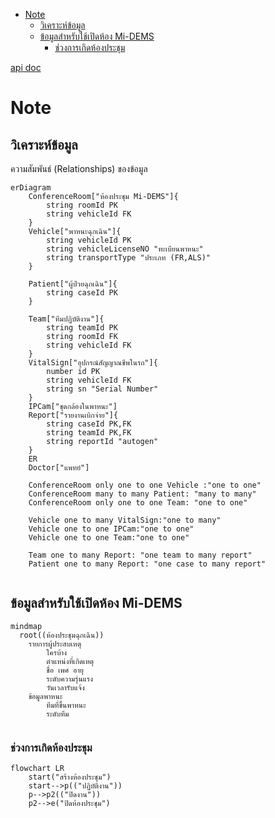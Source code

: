 - [Note](#note)
  - [วิเคราะห์ข้อมูล](#วิเคราะห์ข้อมูล)
  - [ข้อมูลสำหรับใช้เปิดห้อง Mi-DEMS](#ข้อมูลสำหรับใช้เปิดห้อง-mi-dems)
    - [ช่วงการเกิดห้องประชุม](#ช่วงการเกิดห้องประชุม)

[api doc](https://lionants02.github.io/Mi-DEMS/)


# Note

## วิเคราะห์ข้อมูล
ความสัมพันธ์ (Relationships) ของข้อมูล
```mermaid
erDiagram
    ConferenceRoom["ห้องประชุม Mi-DEMS"]{
        string roomId PK
        string vehicleId FK
    }
    Vehicle["พาหนะฉุกเฉิน"]{
        string vehicleId PK
        string vehicleLicenseNO "ทะเบียนพาหนะ"
        string transportType "ประเภท (FR,ALS)"
    }

    Patient["ผู้ป่วยฉุกเฉิน"]{
        string caseId PK
    }

    Team["ทีมปฏิบัติงาน"]{
        string teamId PK
        string roomId FK
        string vehicleId FK
    }
    VitalSign["อุปกรณ์สัญญาณชีพในรถ"]{
        number id PK
        string vehicleId FK
        string sn "Serial Number"
    }
    IPCam["ชุดกล้องในพาหนะ"]
    Report["รายงานเบิกจ่าย"]{
        string caseId PK,FK
        string teamId PK,FK
        string reportId "autogen"
    }
    ER
    Doctor["แพทย์"]

    ConferenceRoom only one to one Vehicle :"one to one"
    ConferenceRoom many to many Patient: "many to many"
    ConferenceRoom only one to one Team: "one to one"

    Vehicle one to many VitalSign:"one to many"
    Vehicle one to one IPCam:"one to one"
    Vehicle one to one Team:"one to one"

    Team one to many Report: "one team to many report"
    Patient one to many Report: "one case to many report"


```
## ข้อมูลสำหรับใช้เปิดห้อง Mi-DEMS

```mermaid
mindmap
  root((ห้องประชุมฉุกเฉิน))
    รายการผู้ประสบเหตุ
        ใครบ้าง
        ตำแหน่งที่เกิดเหตุ
        ชื่อ เพศ อายุ
        ระดับความรุ่นแรง
        วันเวลารับแจ้ง
    ข้อมูลพาหนะ
        ทีมที่ขึ้นพาหนะ
        ระดับทีม
    
```

### ช่วงการเกิดห้องประชุม
```mermaid
flowchart LR
    start("สร้างห้องประชุม")
    start-->p(("ปฏิบัติงาน"))
    p-->p2(("ปิดงาน"))
    p2-->e("ปิดห้องประชุม")
```